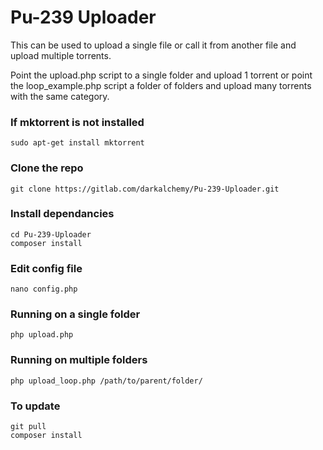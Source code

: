 # Pu-239 Uploader
This can be used to upload a single file or call it from another file and upload multiple torrents.

Point the upload.php script to a single folder and upload 1 torrent or point the loop_example.php script a folder of folders and upload many torrents with the same category.

### If mktorrent is not installed
```
sudo apt-get install mktorrent
```

### Clone the repo
```
git clone https://gitlab.com/darkalchemy/Pu-239-Uploader.git
```

### Install dependancies
```
cd Pu-239-Uploader
composer install
```

### Edit config file
```
nano config.php
```

### Running on a single folder
```
php upload.php
```

### Running on multiple folders
```
php upload_loop.php /path/to/parent/folder/
```

### To update
```
git pull
composer install
```
